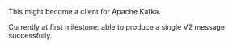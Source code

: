 
This might become a client for Apache Kafka.

Currently at first milestone: able to produce a single V2 message successfully.
